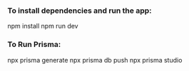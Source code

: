 ### To install dependencies and run the app:

npm install
npm run dev

### To Run Prisma:

npx prisma generate
npx prisma db push
npx prisma studio
